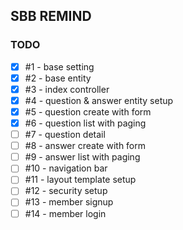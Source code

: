 ## SBB REMIND
### TODO
- [x] #1 - base setting
- [x] #2 - base entity
- [x] #3 - index controller
- [x] #4 - question & answer entity setup
- [x] #5 - question create with form
- [x] #6 - question list with paging
- [ ] #7 - question detail
- [ ] #8 - answer create with form
- [ ] #9 - answer list with paging
- [ ] #10 - navigation bar
- [ ] #11 - layout template setup
- [ ] #12 - security setup
- [ ] #13 - member signup
- [ ] #14 - member login